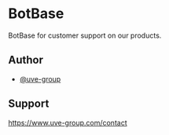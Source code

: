# BotBase

BotBase for customer support on our products.

## Author

- [@uve-group](https://www.uve-group.com/)

## Support

https://www.uve-group.com/contact
